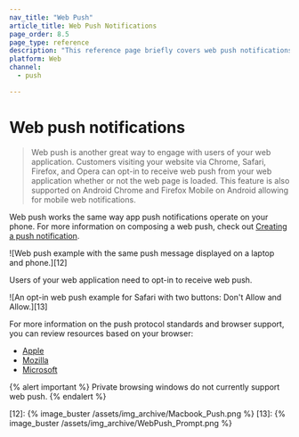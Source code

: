 ```yaml
---
nav_title: "Web Push"
article_title: Web Push Notifications
page_order: 8.5
page_type: reference
description: "This reference page briefly covers web push notifications, and links out to the necessary steps to create one."
platform: Web
channel:
  - push

---
```


# Web push notifications

> Web push is another great way to engage with users of your web application. Customers visiting your website via Chrome, Safari, Firefox, and Opera can opt-in to receive web push from your web application whether or not the web page is loaded. This feature is also supported on Android Chrome and Firefox Mobile on Android allowing for mobile web notifications. 

Web push works the same way app push notifications operate on your phone. For more information on composing a web push, check out [Creating a push notification][11].

![Web push example with the same push message displayed on a laptop and phone.][12]

Users of your web application need to opt-in to receive web push. 

![An opt-in web push example for Safari with two buttons: Don't Allow and Allow.][13]

For more information on the push protocol standards and browser support, you can review resources based on your browser:
- [Apple][3]
- [Mozilla][1]
- [Microsoft][2]

{% alert important %}
Private browsing windows do not currently support web push.
{% endalert %}

[1]: https://developer.mozilla.org/en-us/docs/web/api/push_api#browser_compatibility
[2]: https://developer.microsoft.com/en-us/microsoft-edge/status/pushapi/
[3]: https://developer.apple.com/notifications/safari-push-notifications/
[11]: {{site.baseurl}}/user_guide/message_building_by_channel/push/creating_a_push_message/#creating-a-push-message
[12]: {% image_buster /assets/img_archive/Macbook_Push.png %}
[13]: {% image_buster /assets/img_archive/WebPush_Prompt.png %}
